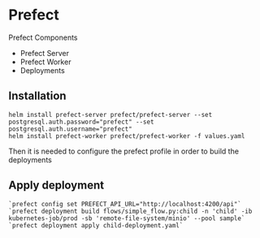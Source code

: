 # Prefect
Prefect Components
- Prefect Server
- Prefect Worker
- Deployments

## Installation
```shell
helm install prefect-server prefect/prefect-server --set postgresql.auth.password="prefect" --set postgresql.auth.username="prefect"
helm install prefect-worker prefect/prefect-worker -f values.yaml
```
Then it is needed to configure the prefect profile in order to build the deployments



## Apply deployment

```shell
`prefect config set PREFECT_API_URL="http://localhost:4200/api"`
`prefect deployment build flows/simple_flow.py:child -n 'child' -ib kubernetes-job/prod -sb 'remote-file-system/minio' --pool sample`
`prefect deployment apply child-deployment.yaml`
```
